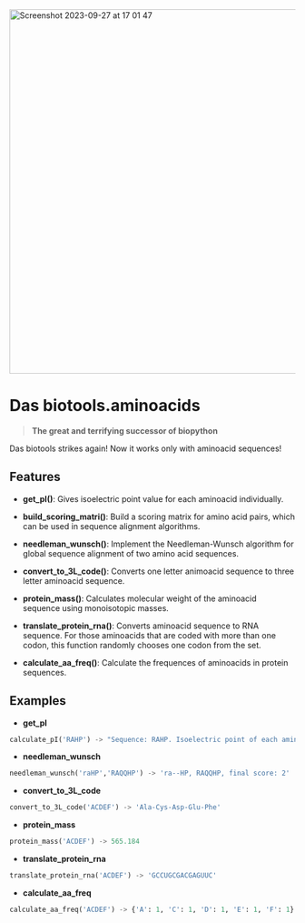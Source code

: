<img width="641" alt="Screenshot 2023-09-27 at 17 01 47" src="https://github.com/michtrofimov/HW4_Functions2/assets/92677906/d5c63a17-7f6d-43c7-b88e-a2e994877abb">

# Das biotools.aminoacids
> **The great and terrifying successor of biopython**

Das biotools strikes again! Now it works only with aminoacid sequences! 

## Features

- **get_pI()**: Gives isoelectric point value for each aminoacid individually.

- **build_scoring_matri()**: Build a scoring matrix for amino acid pairs, which can be used in sequence alignment algorithms.

- **needleman_wunsch()**: Implement the Needleman-Wunsch algorithm for global sequence alignment of two amino acid sequences.

- **convert_to_3L_code()**: Converts one letter animoacid sequence to three letter aminoacid sequence.

- **protein_mass()**: Calculates molecular weight of the aminoacid sequence using monoisotopic masses.

- **translate_protein_rna()**: Converts aminoacid sequence to RNA sequence. For those aminoacids that are coded with more than one codon, this function randomly chooses one codon from the set.

- **calculate_aa_freq()**: Calculate the frequences of aminoacids in protein sequences.

## Examples

- **get_pI**
  
```python 
calculate_pI('RAHP') -> "Sequence: RAHP. Isoelectric point of each aminoacid: [('R', 10.8), ('A', 6.0), ('H', 7.6), ('P', 6.3)]"
```

- **needleman_wunsch**

```python 
needleman_wunsch('raHP','RAQQHP') -> 'ra--HP, RAQQHP, final score: 2'
```

- **convert_to_3L_code**

```python 
convert_to_3L_code('ACDEF') -> 'Ala-Cys-Asp-Glu-Phe'
```

- **protein_mass**

```python 
protein_mass('ACDEF') -> 565.184
```

- **translate_protein_rna**

```python 
translate_protein_rna('ACDEF') -> 'GCCUGCGACGAGUUC'
```

- **calculate_aa_freq**

```python
calculate_aa_freq('ACDEF') -> {'A': 1, 'C': 1, 'D': 1, 'E': 1, 'F': 1}
```
